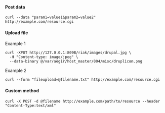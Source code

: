 #### Post data

    curl --data "param1=value1&param2=value2" http://example.com/resource.cgi

#### Upload file

Example 1

    curl -XPUT http://127.0.0.1:8098/riak/images/drupal.jpg \
      -H "Content-type: image/jpeg" \
      --data-binary @/var/aegir/host_master/004/misc/druplicon.png

Example 2

    curl --form "fileupload=@filename.txt" http://example.com/resource.cgi

#### Custom method

    curl -X POST -d @filename http://example.com/path/to/resource --header "Content-Type:text/xml"
